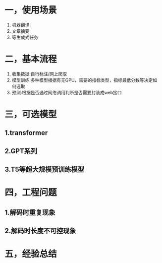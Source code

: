 # 一，使用场景

1. 机器翻译
2. 文章摘要
3. 等生成式任务

# 二，基本流程

1. 收集数据:自行标注/网上爬取
2. 模型训练:多种模型根据有无GPU，需要的指标类型，指标最低分数等决定如何选取
3. 预测:根据是否通过网络调用判断是否需要封装成web接口

# 三，可选模型

## 1.transformer

## 2.GPT系列

## 3.T5等超大规模预训练模型

# 四，工程问题

## 1.解码时重复现象

## 2.解码时长度不可控现象

# 五，经验总结
